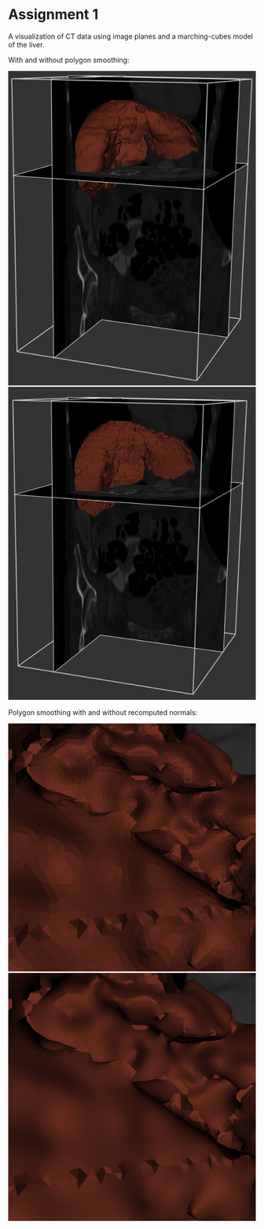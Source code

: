 # Assignment 1
A visualization of CT data using image planes and a marching-cubes model of the liver.

With and without polygon smoothing:

![liver](Part%201/images/overview_smoothed.png?raw=true)![liver](Part%201/images/overview_raw.png?raw=true)

Polygon smoothing with and without recomputed normals:

![liver](Part%201/images/zoom_no_normals.png?raw=true)![liver](Part%201/images/zoom_recomputed_normals.png?raw=true)
